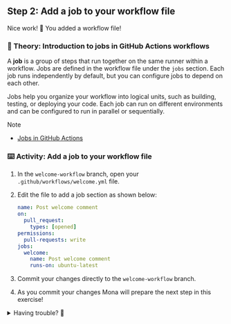 ## Step 2: Add a job to your workflow file

Nice work! :tada: You added a workflow file!

### 📖 Theory: Introduction to jobs in GitHub Actions workflows

A **job** is a group of steps that run together on the same runner within a workflow. Jobs are defined in the workflow file under the `jobs` section. Each job runs independently by default, but you can configure jobs to depend on each other.

Jobs help you organize your workflow into logical units, such as building, testing, or deploying your code. Each job can run on different environments and can be configured to run in parallel or sequentially.

> [!NOTE]
>
> - [Jobs in GitHub Actions](https://docs.github.com/en/actions/learn-github-actions/understanding-github-actions#jobs)

### ⌨️ Activity: Add a job to your workflow file

1. In the `welcome-workflow` branch, open your `.github/workflows/welcome.yml` file.
1. Edit the file to add a job section as shown below:

   ```yaml
   name: Post welcome comment
   on:
     pull_request:
       types: [opened]
   permissions:
     pull-requests: write
   jobs:
     welcome:
       name: Post welcome comment
       runs-on: ubuntu-latest
   ```

1. Commit your changes directly to the `welcome-workflow` branch.
1. As you commit your changes Mona will prepare the next step in this exercise!

<details>
<summary>Having trouble? 🤷</summary><br/>

- Make sure the `jobs` section is properly indented in your YAML file.
- Confirm you are editing the correct file and branch.

</details>
